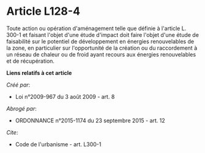 # Article L128-4

Toute action ou opération d'aménagement telle que définie à l'article L. 300-1 et faisant l'objet d'une étude d'impact doit
faire l'objet d'une étude de faisabilité sur le potentiel de développement en énergies renouvelables de la zone, en
particulier sur l'opportunité de la création ou du raccordement à un réseau de chaleur ou de froid ayant recours aux énergies
renouvelables et de récupération.

**Liens relatifs à cet article**

_Créé par_:

  - Loi n°2009-967 du 3 août 2009 - art. 8

_Abrogé par_:

  - ORDONNANCE n°2015-1174 du 23 septembre 2015 - art. 12

_Cite_:

  - Code de l'urbanisme - art. L300-1
